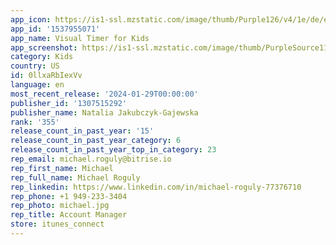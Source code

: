 ```yaml
---
app_icon: https://is1-ssl.mzstatic.com/image/thumb/Purple126/v4/1e/de/e2/1edee27d-a462-1c0b-8d03-75d1d9eac62d/AppIconB-0-0-1x_U007epad-0-0-sRGB-85-220.png/1024x1024bb.png
app_id: '1537955071'
app_name: Visual Timer for Kids
app_screenshot: https://is1-ssl.mzstatic.com/image/thumb/PurpleSource112/v4/92/b3/4c/92b34ca1-7b92-aabd-fb43-890ed5872cf4/34bc44b1-5d39-410a-bd6c-5349bf05b8b0_ipx1.png/1242x2688bb.png
category: Kids
country: US
id: 0llxaRbIexVv
language: en
most_recent_release: '2024-01-29T00:00:00'
publisher_id: '1307515292'
publisher_name: Natalia Jakubczyk-Gajewska
rank: '355'
release_count_in_past_year: '15'
release_count_in_past_year_category: 6
release_count_in_past_year_top_in_category: 23
rep_email: michael.roguly@bitrise.io
rep_first_name: Michael
rep_full_name: Michael Roguly
rep_linkedin: https://www.linkedin.com/in/michael-roguly-77376710
rep_phone: +1 949-233-3404
rep_photo: michael.jpg
rep_title: Account Manager
store: itunes_connect
---
```

